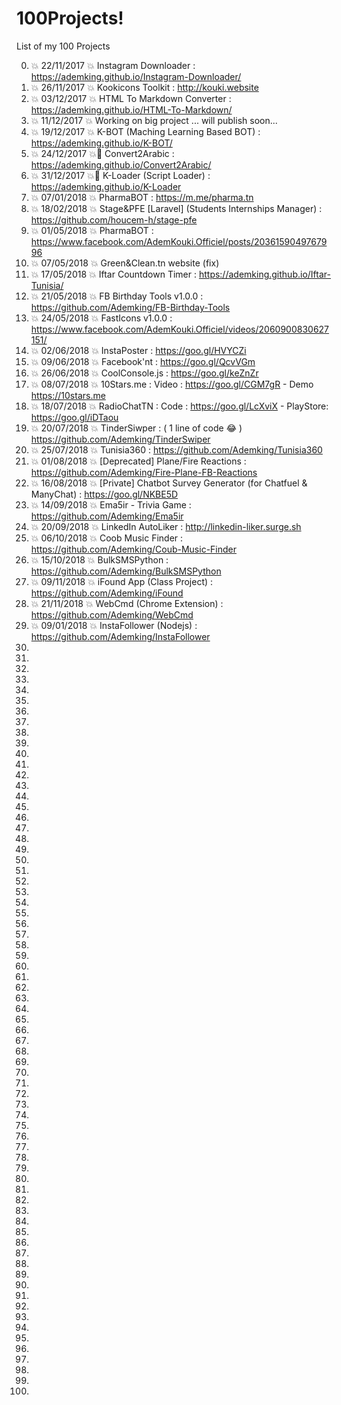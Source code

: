 # 100Projects!
List of my 100 Projects

0. :boom: 22/11/2017 :boom: Instagram Downloader : https://ademking.github.io/Instagram-Downloader/
1. :boom: 26/11/2017 :boom: Kookicons Toolkit : http://kouki.website
3. :boom: 03/12/2017 :boom: HTML To Markdown Converter : https://ademking.github.io/HTML-To-Markdown/
4. :boom: 11/12/2017 :boom: Working on big project ... will publish soon... 
5. :boom: 19/12/2017 :boom: K-BOT (Maching Learning Based BOT) : https://ademking.github.io/K-BOT/
6. :boom: 24/12/2017 :boom: ِConvert2Arabic : https://ademking.github.io/Convert2Arabic/
7. :boom: 31/12/2017 :boom: ِK-Loader (Script Loader) : https://ademking.github.io/K-Loader
8. :boom: 07/01/2018 :boom: PharmaBOT : https://m.me/pharma.tn
9. :boom: 18/02/2018 :boom: Stage&PFE [Laravel] (Students Internships Manager) : https://github.com/houcem-h/stage-pfe
10. :boom: 01/05/2018 :boom: PharmaBOT : https://www.facebook.com/AdemKouki.Officiel/posts/2036159049767996
11. :boom: 07/05/2018 :boom: Green&Clean.tn website (fix)
12. :boom: 17/05/2018 :boom: Iftar Countdown Timer : https://ademking.github.io/Iftar-Tunisia/
13. :boom: 21/05/2018 :boom: FB Birthday Tools v1.0.0 : https://github.com/Ademking/FB-Birthday-Tools
14. :boom: 24/05/2018 :boom: FastIcons v1.0.0 : https://www.facebook.com/AdemKouki.Officiel/videos/2060900830627151/
15. :boom: 02/06/2018 :boom: InstaPoster : https://goo.gl/HVYCZi
16. :boom: 09/06/2018 :boom: Facebook'nt : https://goo.gl/QcvVGm
17. :boom: 26/06/2018 :boom: CoolConsole.js : https://goo.gl/keZnZr
18. :boom: 08/07/2018 :boom: 10Stars.me : Video : https://goo.gl/CGM7gR - Demo https://10stars.me 
19. :boom: 18/07/2018 :boom: RadioChatTN : Code : https://goo.gl/LcXviX - PlayStore: https://goo.gl/iDTaou
20. :boom: 20/07/2018 :boom: TinderSiwper : ( 1 line of code 😂 ) https://github.com/Ademking/TinderSwiper
21. :boom: 25/07/2018 :boom: Tunisia360 : https://github.com/Ademking/Tunisia360
22. :boom: 01/08/2018 :boom: [Deprecated] Plane/Fire Reactions : https://github.com/Ademking/Fire-Plane-FB-Reactions
23. :boom: 16/08/2018 :boom: [Private] Chatbot Survey Generator (for Chatfuel & ManyChat) : https://goo.gl/NKBE5D
24. :boom: 14/09/2018 :boom: Ema5ir - Trivia Game : https://github.com/Ademking/Ema5ir
25. :boom: 20/09/2018 :boom: LinkedIn AutoLiker : http://linkedin-liker.surge.sh
26. :boom: 06/10/2018 :boom: Coob Music Finder : https://github.com/Ademking/Coub-Music-Finder
42. :boom: 15/10/2018 :boom: BulkSMSPython : https://github.com/Ademking/BulkSMSPython 
27. :boom: 09/11/2018 :boom: iFound App (Class Project) : https://github.com/Ademking/iFound
28. :boom: 21/11/2018 :boom: WebCmd (Chrome Extension) : https://github.com/Ademking/WebCmd
29. :boom: 09/01/2018 :boom: InstaFollower (Nodejs) : https://github.com/Ademking/InstaFollower
30.
31.
32.
33.
34.
35.
36.
37.
38.
39.
40.
41.
42.
43.
44.
45.
46.
47.
48.
49.
50.
51.
52.
53.
54.
55.
56.
57.
58.
59.
60.
61.
62.
63.
64.
65.
66.
67.
68.
69.
70.
71.
72.
73.
74.
75.
76.
77.
78.
79.
80.
81.
82.
83.
84.
85.
86.
87.
88.
89.
90.
91.
92.
93.
94.
95.
96.
97.
98.
99.
100.
